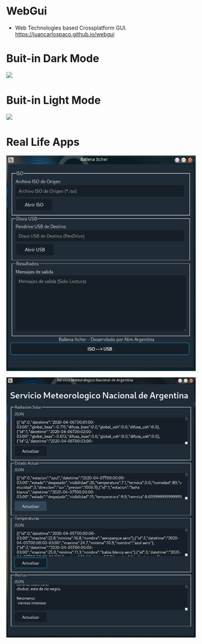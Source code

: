 # WebGui

- Web Technologies based Crossplatform GUI. https://juancarlospaco.github.io/webgui


# Buit-in Dark Mode

![](https://raw.githubusercontent.com/juancarlospaco/webgui/master/docs/darkui.png)


# Buit-in Light Mode

![](https://raw.githubusercontent.com/juancarlospaco/webgui/master/docs/lightui.png)


# Real Life Apps

![](https://raw.githubusercontent.com/juancarlospaco/ballena-itcher/master/0.png)


![](https://raw.githubusercontent.com/juancarlospaco/nim-smnar/master/0.png)
